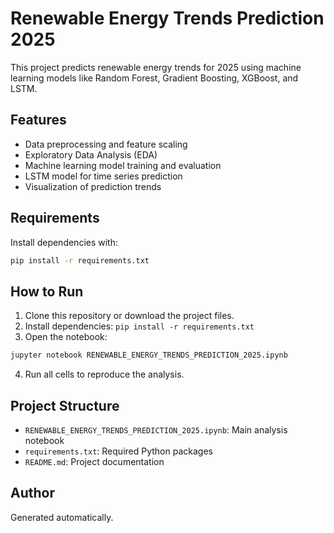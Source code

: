 # Renewable Energy Trends Prediction 2025

This project predicts renewable energy trends for 2025 using machine learning models like Random Forest, Gradient Boosting, XGBoost, and LSTM.

## Features
- Data preprocessing and feature scaling
- Exploratory Data Analysis (EDA)
- Machine learning model training and evaluation
- LSTM model for time series prediction
- Visualization of prediction trends

## Requirements
Install dependencies with:
```bash
pip install -r requirements.txt
```

## How to Run
1. Clone this repository or download the project files.
2. Install dependencies: `pip install -r requirements.txt`
3. Open the notebook:
```bash
jupyter notebook RENEWABLE_ENERGY_TRENDS_PREDICTION_2025.ipynb
```
4. Run all cells to reproduce the analysis.

## Project Structure
- `RENEWABLE_ENERGY_TRENDS_PREDICTION_2025.ipynb`: Main analysis notebook
- `requirements.txt`: Required Python packages
- `README.md`: Project documentation

## Author
Generated automatically.
